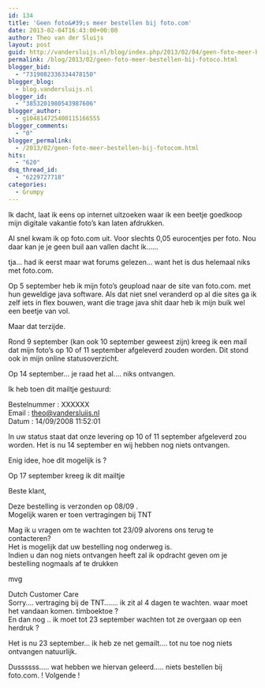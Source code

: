 ```yaml
---
id: 134
title: 'Geen foto&#39;s meer bestellen bij foto.com'
date: 2013-02-04T16:43:00+00:00
author: Theo van der Sluijs
layout: post
guid: http://vandersluijs.nl/blog/index.php/2013/02/04/geen-foto-meer-bestellen-bij-fotoco/
permalink: /blog/2013/02/geen-foto-meer-bestellen-bij-fotoco.html
blogger_bid:
  - "7319082336334478150"
blogger_blog:
  - blog.vandersluijs.nl
blogger_id:
  - "3853201980543987606"
blogger_author:
  - g104814725400115166555
blogger_comments:
  - "0"
blogger_permalink:
  - /2013/02/geen-foto-meer-bestellen-bij-fotocom.html
hits:
  - "620"
dsq_thread_id:
  - "6229727718"
categories:
  - Grumpy
---
```

Ik dacht, laat ik eens op internet uitzoeken waar ik een beetje goedkoop mijn digitale vakantie foto’s kan laten afdrukken.

Al snel kwam ik op foto.com uit. Voor slechts 0,05 eurocentjes per foto. Nou daar kan je je geen buil aan vallen dacht ik……

tja… had ik eerst maar wat forums gelezen… want het is dus helemaal niks met foto.com.

Op 5 september heb ik mijn foto’s geupload naar de site van foto.com. met hun geweldige java software. Als dat niet snel veranderd op al die sites ga ik zelf iets in flex bouwen, want die trage java shit daar heb ik mijn buik wel een beetje van vol.

Maar dat terzijde.

Rond 9 september (kan ook 10 september geweest zijn) kreeg ik een mail dat mijn foto’s op 10 of 11 september afgeleverd zouden worden. Dit stond ook in mijn online statusoverzicht.

Op 14 september… je raad het al…. niks ontvangen.

Ik heb toen dit mailtje gestuurd:

Bestelnummer : XXXXXX  
Email : theo@vandersluijs.nl   
Datum : 14/09/2008 11:52:01 

In uw status staat dat onze levering op 10 of 11 september afgeleverd zou worden. Het is nu 14 september en wij hebben nog niets ontvangen. 

Enig idee, hoe dit mogelijk is ?

Op 17 september kreeg ik dit mailtje

Beste klant, 

Deze bestelling is verzonden op 08/09 .   
Mogelijk waren er toen vertragingen bij TNT 

Mag ik u vragen om te wachten tot 23/09 alvorens ons terug te contacteren?   
Het is mogelijk dat uw bestelling nog onderweg is.   
Indien u dan nog niets ontvangen heeft zal ik opdracht geven om je bestelling nogmaals af te drukken 

mvg 

Dutch Customer Care  
Sorry…. vertraging bij de TNT……. ik zit al 4 dagen te wachten. waar moet het vandaan komen. timboektoe ?  
En dan nog .. ik moet tot 23 september wachten tot ze overgaan op een herdruk ?

Het is nu 23 september… ik heb ze net gemailt…. tot nu toe nog niets ontvangen natuurlijk.

Dussssss….. wat hebben we hiervan geleerd….. niets bestellen bij foto.com. ! Volgende !